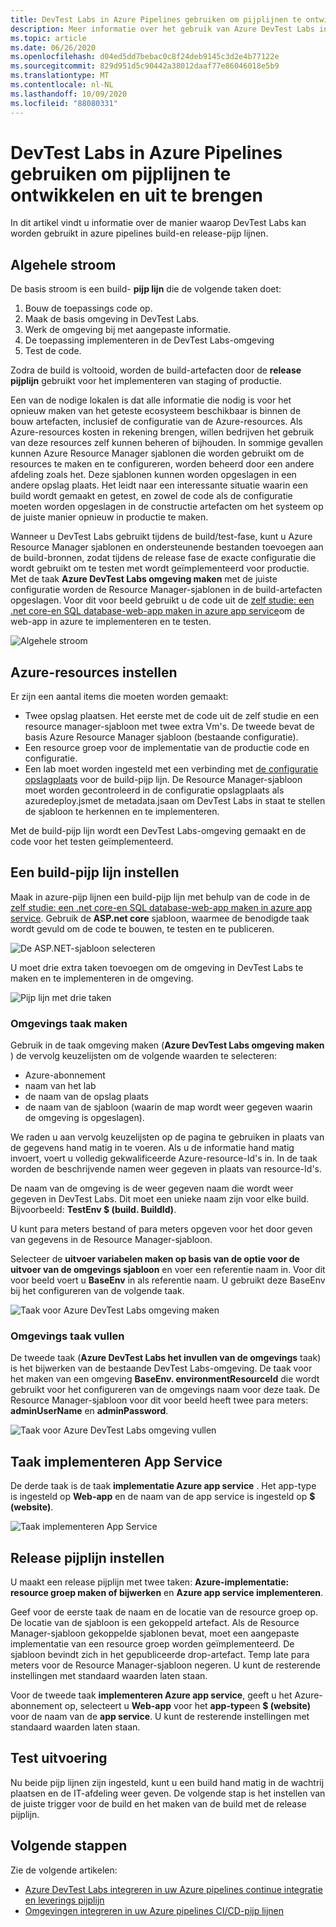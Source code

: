 ```yaml
---
title: DevTest Labs in Azure Pipelines gebruiken om pijplijnen te ontwikkelen en uit te brengen
description: Meer informatie over het gebruik van Azure DevTest Labs in azure-pijp lijnen build-en release pijplijnen.
ms.topic: article
ms.date: 06/26/2020
ms.openlocfilehash: d04ed5dd7bebac0c8f24deb9145c3d2e4b77122e
ms.sourcegitcommit: 829d951d5c90442a38012daaf77e86046018e5b9
ms.translationtype: MT
ms.contentlocale: nl-NL
ms.lasthandoff: 10/09/2020
ms.locfileid: "88080331"
---
```

# <a name="use-devtest-labs-in-azure-pipelines-build-and-release-pipelines"></a>DevTest Labs in Azure Pipelines gebruiken om pijplijnen te ontwikkelen en uit te brengen
In dit artikel vindt u informatie over de manier waarop DevTest Labs kan worden gebruikt in azure pipelines build-en release-pijp lijnen. 

## <a name="overall-flow"></a>Algehele stroom
De basis stroom is een build- **pijp lijn** die de volgende taken doet:

1. Bouw de toepassings code op.
1. Maak de basis omgeving in DevTest Labs.
1. Werk de omgeving bij met aangepaste informatie.
1. De toepassing implementeren in de DevTest Labs-omgeving
1. Test de code. 

Zodra de build is voltooid, worden de build-artefacten door de **release pijplijn** gebruikt voor het implementeren van staging of productie. 

Een van de nodige lokalen is dat alle informatie die nodig is voor het opnieuw maken van het geteste ecosysteem beschikbaar is binnen de bouw artefacten, inclusief de configuratie van de Azure-resources. Als Azure-resources kosten in rekening brengen, willen bedrijven het gebruik van deze resources zelf kunnen beheren of bijhouden. In sommige gevallen kunnen Azure Resource Manager sjablonen die worden gebruikt om de resources te maken en te configureren, worden beheerd door een andere afdeling zoals het. Deze sjablonen kunnen worden opgeslagen in een andere opslag plaats. Het leidt naar een interessante situatie waarin een build wordt gemaakt en getest, en zowel de code als de configuratie moeten worden opgeslagen in de constructie artefacten om het systeem op de juiste manier opnieuw in productie te maken. 

Wanneer u DevTest Labs gebruikt tijdens de build/test-fase, kunt u Azure Resource Manager sjablonen en ondersteunende bestanden toevoegen aan de build-bronnen, zodat tijdens de release fase de exacte configuratie die wordt gebruikt om te testen met wordt geïmplementeerd voor productie. Met de taak **Azure DevTest Labs omgeving maken** met de juiste configuratie worden de Resource Manager-sjablonen in de build-artefacten opgeslagen. Voor dit voor beeld gebruikt u de code uit de [zelf studie: een .net core-en SQL database-web-app maken in azure app service](../app-service/tutorial-dotnetcore-sqldb-app.md)om de web-app in azure te implementeren en te testen.

![Algehele stroom](./media/use-devtest-labs-build-release-pipelines/overall-flow.png)

## <a name="set-up-azure-resources"></a>Azure-resources instellen
Er zijn een aantal items die moeten worden gemaakt:

- Twee opslag plaatsen. Het eerste met de code uit de zelf studie en een resource manager-sjabloon met twee extra Vm's. De tweede bevat de basis Azure Resource Manager sjabloon (bestaande configuratie).
- Een resource groep voor de implementatie van de productie code en configuratie.
- Een lab moet worden ingesteld met een verbinding met [de configuratie opslagplaats](devtest-lab-create-environment-from-arm.md) voor de build-pijp lijn. De Resource Manager-sjabloon moet worden gecontroleerd in de configuratie opslagplaats als azuredeploy.jsmet de metadata.jsaan om DevTest Labs in staat te stellen de sjabloon te herkennen en te implementeren.

Met de build-pijp lijn wordt een DevTest Labs-omgeving gemaakt en de code voor het testen geïmplementeerd.

## <a name="set-up-a-build-pipeline"></a>Een build-pijp lijn instellen
Maak in azure-pijp lijnen een build-pijp lijn met behulp van de code in de [zelf studie: een .net core-en SQL database-web-app maken in azure app service](../app-service/tutorial-dotnetcore-sqldb-app.md). Gebruik de **ASP.net core** sjabloon, waarmee de benodigde taak wordt gevuld om de code te bouwen, te testen en te publiceren.

![De ASP.NET-sjabloon selecteren](./media/use-devtest-labs-build-release-pipelines/select-asp-net.png)

U moet drie extra taken toevoegen om de omgeving in DevTest Labs te maken en te implementeren in de omgeving.

![Pijp lijn met drie taken](./media/use-devtest-labs-build-release-pipelines/pipeline-tasks.png)

### <a name="create-environment-task"></a>Omgevings taak maken
Gebruik in de taak omgeving maken (**Azure DevTest Labs omgeving maken** ) de vervolg keuzelijsten om de volgende waarden te selecteren:

- Azure-abonnement
- naam van het lab
- de naam van de opslag plaats
- de naam van de sjabloon (waarin de map wordt weer gegeven waarin de omgeving is opgeslagen). 

We raden u aan vervolg keuzelijsten op de pagina te gebruiken in plaats van de gegevens hand matig in te voeren. Als u de informatie hand matig invoert, voert u volledig gekwalificeerde Azure-resource-Id's in. In de taak worden de beschrijvende namen weer gegeven in plaats van resource-Id's. 

De naam van de omgeving is de weer gegeven naam die wordt weer gegeven in DevTest Labs. Dit moet een unieke naam zijn voor elke build. Bijvoorbeeld: **TestEnv $ (build. BuildId)**. 

U kunt para meters bestand of para meters opgeven voor het door geven van gegevens in de Resource Manager-sjabloon. 

Selecteer de **uitvoer variabelen maken op basis van de optie voor de uitvoer van de omgevings sjabloon** en voer een referentie naam in. Voor dit voor beeld voert u **BaseEnv** in als referentie naam. U gebruikt deze BaseEnv bij het configureren van de volgende taak. 

![Taak voor Azure DevTest Labs omgeving maken](./media/use-devtest-labs-build-release-pipelines/create-environment.png)

### <a name="populate-environment-task"></a>Omgevings taak vullen
De tweede taak (**Azure DevTest Labs het invullen van de omgevings** taak) is het bijwerken van de bestaande DevTest Labs-omgeving. De taak voor het maken van een omgeving **BaseEnv. environmentResourceId** die wordt gebruikt voor het configureren van de omgevings naam voor deze taak. De Resource Manager-sjabloon voor dit voor beeld heeft twee para meters: **adminUserName** en **adminPassword**. 

![Taak voor Azure DevTest Labs omgeving vullen](./media/use-devtest-labs-build-release-pipelines/populate-environment.png)

## <a name="app-service-deploy-task"></a>Taak implementeren App Service
De derde taak is de taak **implementatie Azure app service** . Het app-type is ingesteld op **Web-app** en de naam van de app service is ingesteld op **$ (website)**.

![Taak implementeren App Service](./media/use-devtest-labs-build-release-pipelines/app-service-deploy.png)

## <a name="set-up-release-pipeline"></a>Release pijplijn instellen
U maakt een release pijplijn met twee taken: **Azure-implementatie: resource groep maken of bijwerken** en **Azure app service implementeren**. 

Geef voor de eerste taak de naam en de locatie van de resource groep op. De locatie van de sjabloon is een gekoppeld artefact. Als de Resource Manager-sjabloon gekoppelde sjablonen bevat, moet een aangepaste implementatie van een resource groep worden geïmplementeerd. De sjabloon bevindt zich in het gepubliceerde drop-artefact. Temp late para meters voor de Resource Manager-sjabloon negeren. U kunt de resterende instellingen met standaard waarden laten staan. 

Voor de tweede taak **implementeren Azure app service**, geeft u het Azure-abonnement op, selecteert u **Web-app** voor het **app-type**en **$ (website)** voor de naam van de **app service**. U kunt de resterende instellingen met standaard waarden laten staan. 

## <a name="test-run"></a>Test uitvoering
Nu beide pijp lijnen zijn ingesteld, kunt u een build hand matig in de wachtrij plaatsen en de IT-afdeling weer geven. De volgende stap is het instellen van de juiste trigger voor de build en het maken van de build met de release pijplijn.

## <a name="next-steps"></a>Volgende stappen
Zie de volgende artikelen:

- [Azure DevTest Labs integreren in uw Azure pipelines continue integratie en leverings pijplijn](devtest-lab-integrate-ci-cd.md)
- [Omgevingen integreren in uw Azure pipelines CI/CD-pijp lijnen](integrate-environments-devops-pipeline.md)

